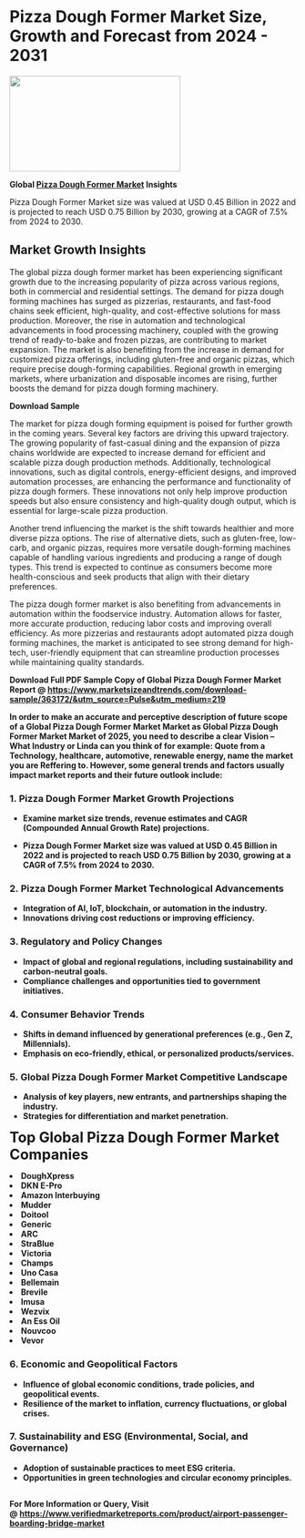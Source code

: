 <H1>Pizza Dough Former Market Size, Growth and Forecast from 2024 - 2031</H1><img class="aligncenter size-medium wp-image-584254" src="https://thirdeyenews.in/wp-content/uploads/2024/09/Global-Market-Research-300x168.jpeg" alt="" width="300" height="168" /><p><strong>Global&nbsp;<a href="https://www.marketsizeandtrends.com/download-sample/363172/&amp;utm_source=Pulse&amp;utm_medium=219">Pizza Dough Former Market</a> Insights</strong></p><p>Pizza Dough Former Market size was valued at USD 0.45 Billion in 2022 and is projected to reach USD 0.75 Billion by 2030, growing at a CAGR of 7.5% from 2024 to 2030.</p><p><h2>Market Growth Insights</h2> <p>The global pizza dough former market has been experiencing significant growth due to the increasing popularity of pizza across various regions, both in commercial and residential settings. The demand for pizza dough forming machines has surged as pizzerias, restaurants, and fast-food chains seek efficient, high-quality, and cost-effective solutions for mass production. Moreover, the rise in automation and technological advancements in food processing machinery, coupled with the growing trend of ready-to-bake and frozen pizzas, are contributing to market expansion. The market is also benefiting from the increase in demand for customized pizza offerings, including gluten-free and organic pizzas, which require precise dough-forming capabilities. Regional growth in emerging markets, where urbanization and disposable incomes are rising, further boosts the demand for pizza dough forming machinery.</p> <p><strong>Download Sample</strong></p> <p>The market for pizza dough forming equipment is poised for further growth in the coming years. Several key factors are driving this upward trajectory. The growing popularity of fast-casual dining and the expansion of pizza chains worldwide are expected to increase demand for efficient and scalable pizza dough production methods. Additionally, technological innovations, such as digital controls, energy-efficient designs, and improved automation processes, are enhancing the performance and functionality of pizza dough formers. These innovations not only help improve production speeds but also ensure consistency and high-quality dough output, which is essential for large-scale pizza production.</p> <p>Another trend influencing the market is the shift towards healthier and more diverse pizza options. The rise of alternative diets, such as gluten-free, low-carb, and organic pizzas, requires more versatile dough-forming machines capable of handling various ingredients and producing a range of dough types. This trend is expected to continue as consumers become more health-conscious and seek products that align with their dietary preferences.</p> <p>The pizza dough former market is also benefiting from advancements in automation within the foodservice industry. Automation allows for faster, more accurate production, reducing labor costs and improving overall efficiency. As more pizzerias and restaurants adopt automated pizza dough forming machines, the market is anticipated to see strong demand for high-tech, user-friendly equipment that can streamline production processes while maintaining quality standards.</p> <p><strong></p><p><span class=""><strong>Download Full PDF Sample Copy of Global Pizza Dough Former Market Report</strong> @ <a href="https://www.marketsizeandtrends.com/download-sample/363172/&amp;utm_source=Pulse&amp;utm_medium=219" target="_blank">https://www.marketsizeandtrends.com/download-sample/363172/&amp;utm_source=Pulse&amp;utm_medium=219</a></span></p><p>In order to make an accurate and perceptive description of future scope of a Global&nbsp;Pizza Dough Former Market Market as Global&nbsp;Pizza Dough Former Market Market of 2025, you need to describe a clear Vision &ndash; What Industry or Linda can you think of for example: Quote from a Technology, healthcare, automotive, renewable energy, name the market you are Reffering to. However, some general trends and factors usually impact market reports and their future outlook include:</p><h3>1.&nbsp;<strong>Pizza Dough Former Market Growth Projections</strong></h3><ul><li>Examine market size trends, revenue estimates and CAGR (Compounded Annual Growth Rate) projections.</li><li><p>Pizza Dough Former Market size was valued at USD 0.45 Billion in 2022 and is projected to reach USD 0.75 Billion by 2030, growing at a CAGR of 7.5% from 2024 to 2030.</p></li></ul><h3>2.&nbsp;<strong>Pizza Dough Former Market Technological Advancements</strong></h3><ul><li>Integration of AI, IoT, blockchain, or automation in the industry.</li><li>Innovations driving cost reductions or improving efficiency.</li></ul><h3>3.&nbsp;<strong>Regulatory and Policy Changes</strong></h3><ul><li>Impact of global and regional regulations, including sustainability and carbon-neutral goals.</li><li>Compliance challenges and opportunities tied to government initiatives.</li></ul><h3>4.&nbsp;<strong>Consumer Behavior Trends</strong></h3><ul><li>Shifts in demand influenced by generational preferences (e.g., Gen Z, Millennials).</li><li>Emphasis on eco-friendly, ethical, or personalized products/services.</li></ul><h3>5.&nbsp;<strong>Global Pizza Dough Former Market Competitive Landscape</strong></h3><ul><li>Analysis of key players, new entrants, and partnerships shaping the industry.</li><li>Strategies for differentiation and market penetration.</li></ul><p data-pm-slice="1 1 []"><span style="color: inherit; font-family: inherit; font-size: 25px;">Top Global Pizza Dough Former Market Companies</span></p><div class="" data-test-id=""><p><li>DoughXpress</li><li> DKN E-Pro</li><li> Amazon Interbuying</li><li> Mudder</li><li> Doitool</li><li> Generic</li><li> ARC</li><li> StraBlue</li><li> Victoria</li><li> Champs</li><li> Uno Casa</li><li> Bellemain</li><li> Brevile</li><li> Imusa</li><li> Wezvix</li><li> An Ess Oil</li><li> Nouvcoo</li><li> Vevor</li></p></div><h3>6.&nbsp;<strong>Economic and Geopolitical Factors</strong></h3><ul><li>Influence of global economic conditions, trade policies, and geopolitical events.</li><li>Resilience of the market to inflation, currency fluctuations, or global crises.</li></ul><h3>7.&nbsp;<strong>Sustainability and ESG (Environmental, Social, and Governance)</strong></h3><ul><li>Adoption of sustainable practices to meet ESG criteria.</li><li>Opportunities in green technologies and circular economy principles.</li></ul><h2><strong style="font-size: 14px;">For More Information or Query, Visit @&nbsp;</strong><a style="background-color: #ffffff; font-size: 14px;" href="https://www.marketsizeandtrends.com/report/pizza-dough-former-market/" target="_blank">https://www.verifiedmarketreports.com/product/airport-passenger-boarding-bridge-market</a></h2>
